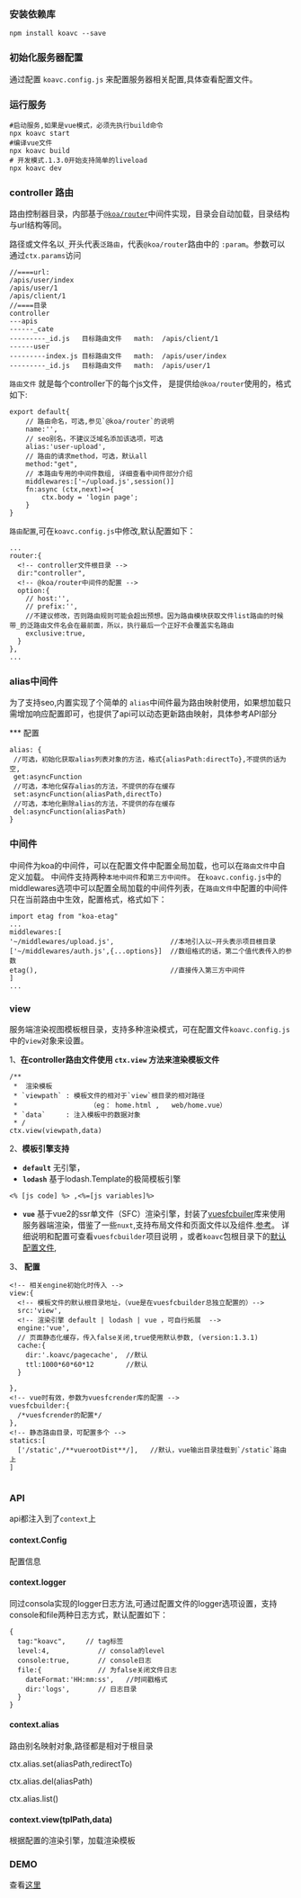 ### 安装依赖库
```
npm install koavc --save
```
### 初始化服务器配置

通过配置 `koavc.config.js` 来配置服务器相关配置,具体查看配置文件。


### 运行服务
```
#启动服务,如果是vue模式，必须先执行build命令
npx koavc start
#编译vue文件
npx koavc build
# 开发模式.1.3.0开始支持简单的liveload
npx koavc dev
```

### controller  路由
路由控制器目录，内部基于[`@koa/router`](https://github.com/koajs/router)中间件实现，目录会自动加载，目录结构与url结构等同。 

路径或文件名以`_`开头代表`泛路由`，代表`@koa/router`路由中的 `:param`。参数可以通过`ctx.params`访问

```
//====url: 
/apis/user/index
/apis/user/1  
/apis/client/1
//====目录
controller
---apis
------_cate
---------_id.js   目标路由文件   math:  /apis/client/1
------user
---------index.js 目标路由文件   math:  /apis/user/index
---------_id.js   目标路由文件   math:  /apis/user/1    

```

`路由文件` 就是每个controller下的每个js文件， 是提供给`@koa/router`使用的，格式如下:

```
export default{
    // 路由命名，可选,参见`@koa/router`的说明
    name:'',
    // seo别名，不建议泛域名添加该选项，可选
    alias:'user-upload',
    // 路由的请求method，可选，默认all
    method:"get",
    // 本路由专用的中间件数组, 详细查看中间件部分介绍
    middlewares:['~/upload.js',session()]
    fn:async (ctx,next)=>{
        ctx.body = 'login page';
    }
}
```

`路由配置`,可在`koavc.config.js`中修改,默认配置如下：

```
...
router:{
  <!-- controller文件根目录 -->
  dir:"controller",
  <!-- @koa/router中间件的配置 -->
  option:{
    // host:'',
    // prefix:'',
    //不建议修改，否则路由规则可能会超出预想。因为路由模块获取文件list路由的时候 带_的泛路由文件名会在最前面，所以，执行最后一个正好不会覆盖实名路由
    exclusive:true,
  }
},
...
```

### alias中间件

为了支持seo,内置实现了个简单的 `alias`中间件最为路由映射使用，如果想加载只需增加响应配置即可，也提供了api可以动态更新路由映射，具体参考API部分

*** 配置

```
alias: {
 //可选，初始化获取alias列表对象的方法，格式{aliasPath:directTo},不提供的话为空,
 get:asyncFunction
 //可选，本地化保存alias的方法，不提供的存在缓存               
 set:asyncFunction(aliasPath,directTo)   
 //可选，本地化删除alias的方法，不提供的存在缓存
 del:asyncFunction(aliasPath)
}
```


### 中间件
  
  中间件为koa的中间件，可以在配置文件中配置全局加载，也可以在`路由文件`中自定义加载。 中间件支持两种`本地中间件`和`第三方中间件`。 在`koavc.config.js`中的 middlewares选项中可以配置全局加载的中间件列表，在`路由文件`中配置的中间件只在当前路由中生效，配置格式，格式如下：

```
import etag from "koa-etag"
...
middlewares:[
'~/middlewares/upload.js',              //本地引入以~开头表示项目根目录
['~/middlewares/auth.js',{...options}]  //数组格式的话，第二个值代表传入的参数
etag(),                                 //直接传入第三方中间件
]
...
```  


### view
服务端渲染视图模板根目录，支持多种渲染模式，可在配置文件`koavc.config.js`中的`view`对象来设置。  

1、**在controller路由文件使用 `ctx.view` 方法来渲染模板文件**

```
/**
 *	渲染模板
 * `viewpath` : 模板文件的相对于`view`根目录的相对路径
 *					（eg： home.html ,   web/home.vue）
 * `data`     : 注入模板中的数据对象
 * /
ctx.view(viewpath,data)

```

2、**模板引擎支持**
  
  * **`default`** 无引擎，
  * **`lodash`**  基于lodash.Template的极简模板引擎
 
  ```
  <% [js code] %> ,<%=[js variables]%>
  
  ```

  * **`vue`**  基于vue2的ssr单文件（SFC）渲染引擎，封装了[vuesfcbuiler](https://github.com/cczw2010/vuesfcbuilder)库来使用服务器端渲染，借鉴了一些`nuxt`,支持布局文件和页面文件以及组件.[参考](https://www.w3cschool.cn/vuessr/)。 详细说明和配置可查看`vuesfcbuilder`项目说明 ，或者`koavc`包根目录下的[默认配置文件](./vuesfcbuilder.config.js),


3、 **配置**

```
<!-- 相关engine初始化时传入 -->
view:{
  <!-- 模板文件的默认根目录地址，（vue是在vuesfcbuilder总独立配置的）-->
  src:'view',
  <!-- 渲染引擎 default | lodash | vue ，可自行拓展  -->
  engine:'vue',
  // 页面静态化缓存，传入false关闭,true使用默认参数, (version:1.3.1)
  cache:{
    dir:'.koavc/pagecache',  //默认
    ttl:1000*60*60*12        //默认
  }

},
<!-- vue时有效，参数为vuesfcrender库的配置 -->
vuesfcbuilder:{
  /*vuesfcrender的配置*/
},
<!-- 静态路由目录，可配置多个 -->
statics:[
  ['/static',/**vuerootDist**/],   //默认，vue输出目录挂载到`/static`路由上
]
    
```
 

### API

api都注入到了`context`上

#### context.Config
配置信息

#### context.logger
同过consola实现的logger日志方法,可通过配置文件的logger选项设置，支持console和file两种日志方式，默认配置如下：

    {
      tag:"koavc",     // tag标签
      level:4,            // consola的level
      console:true,       // console日志
      file:{              // 为false关闭文件日志
        dateFormat:'HH:mm:ss',   //时间戳格式
        dir:'logs',       // 日志目录
      }
    }

#### context.alias
路由别名映射对象,路径都是相对于根目录

ctx.alias.set(aliasPath,redirectTo)

ctx.alias.del(aliasPath)

ctx.alias.list()

#### context.view(tplPath,data)
根据配置的渲染引擎，加载渲染模板

### DEMO

查看[这里](https://github.com/cczw2010/koavc-example)

